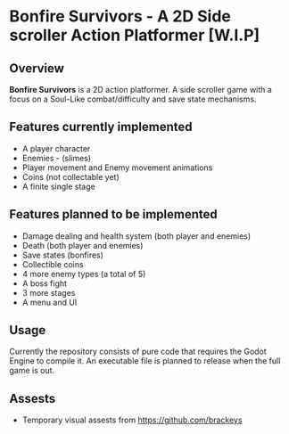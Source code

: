 # Bonfire Survivors - A 2D Side scroller Action Platformer [W.I.P]

## Overview
**Bonfire Survivors** is a 2D action platformer. A side scroller game with a focus on a Soul-Like combat/difficulty and save state mechanisms.

## Features currently implemented
- A player character
- Enemies - (slimes)
- Player movement and Enemy movement animations
- Coins (not collectable yet)
- A finite single stage

## Features planned to be implemented
- Damage dealing and health system (both player and enemies)
- Death (both player and enemies)
- Save states (bonfires)
- Collectible coins
- 4 more enemy types (a total of 5)
- A boss fight
- 3 more stages
- A menu and UI


## Usage
Currently the repository consists of pure code that requires the Godot Engine to compile it.
An executable file is planned to release when the full game is out.

## Assests
- Temporary visual assests from https://github.com/brackeys
